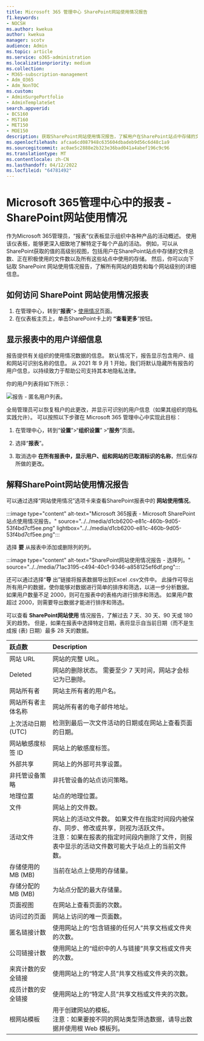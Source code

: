 ```yaml
---
title: Microsoft 365 管理中心 SharePoint网站使用情况报告
f1.keywords:
- NOCSH
ms.author: kwekua
author: kwekua
manager: scotv
audience: Admin
ms.topic: article
ms.service: o365-administration
ms.localizationpriority: medium
ms.collection:
- M365-subscription-management
- Adm_O365
- Adm_NonTOC
ms.custom:
- AdminSurgePortfolio
- AdminTemplateSet
search.appverid:
- BCS160
- MST160
- MET150
- MOE150
description: 获取SharePoint网站使用情况报告，了解用户在SharePoint站点中存储的文件数、主动使用的文件数以及消耗的总存储量。
ms.openlocfilehash: afcaa6cd087948c635604dbadeb9d56c6d48c1a9
ms.sourcegitcommit: ac0ae5c2888e2b323e36bad041a4abef196c9c96
ms.translationtype: MT
ms.contentlocale: zh-CN
ms.lasthandoff: 04/12/2022
ms.locfileid: "64781492"
---
```

# <a name="microsoft-365-reports-in-the-admin-center---sharepoint-site-usage"></a>Microsoft 365管理中心中的报表 - SharePoint网站使用情况

作为Microsoft 365管理员，“报表”仪表板显示组织中各种产品的活动概述。 使用该仪表板，能够更深入细致地了解特定于每个产品的活动。 例如，可以从SharePoint获取的值的高级别视图，包括用户在SharePoint站点中存储的文件总数、正在积极使用的文件数以及所有这些站点中使用的存储。 然后，你可以向下钻取 SharePoint 网站使用情况报告，了解所有网站的趋势和每个网站级别的详细信息。 

## <a name="how-to-get-to-the-sharepoint-site-usage-report"></a>如何访问 SharePoint 网站使用情况报表

1. 在管理中心，转到“**报表**”\> <a href="https://go.microsoft.com/fwlink/p/?linkid=2074756" target="_blank">使用情况</a>页面。 
2. 在仪表板主页上，单击SharePoint卡上的 **“查看更多**”按钮。

## <a name="show-user-details-in-the-reports"></a>显示报表中的用户详细信息

报告提供有关组织的使用情况数据的信息。 默认情况下，报告显示包含用户、组和网站可识别名称的信息。 从 2021 年 9 月 1 开始，我们将默认隐藏所有报告的用户信息，以持续致力于帮助公司支持其本地隐私法律。
  
你的用户列表将如下所示：
  
![报告 - 匿名用户列表。](../../media/2ed99bce-4978-4ee3-9ea2-4a8db26eef02.png)
  
全局管理员可以恢复租户的此更改，并显示可识别的用户信息（如果其组织的隐私实践允许）。 可以按照以下步骤在 Microsoft 365 管理中心中实现此目标：
  
1. 在管理中心，转到“**设置**”\>“**组织设置**” \>“**服务**”页面。

2. 选择“**报表**”。 
  
3. 取消选中 **在所有报表中，显示用户、组和网站的已取消标识的名称**，然后保存所做的更改。 
  
## <a name="interpret-the-sharepoint-site-usage-report"></a>解释SharePoint网站使用情况报告

可以通过选择“网站使用情况”选项卡来查看SharePoint报表中的 **网站使用情况**。

:::image type="content" alt-text="Microsoft 365报表 - Microsoft SharePoint站点使用情况报告。" source="../../media/d1cb6200-e81c-460b-9d05-53f4bd7cf5ee.png" lightbox="../../media/d1cb6200-e81c-460b-9d05-53f4bd7cf5ee.png":::

选择 **要** 从报表中添加或删除列的列。

:::image type="content" alt-text="SharePoint网站使用情况报告 - 选择列。" source="../../media/71ac3195-c494-40c1-9346-a858125ef6df.png":::

还可以通过选择“**导** 出”链接将报表数据导出到Excel .csv文件中。 此操作可导出所有用户的数据，使你能够对数据进行简单的排序和筛选，以进一步分析数据。 如果用户数量不足 2000，则可在报表中的表格内进行排序和筛选。 如果用户数超过 2000，则需要导出数据才能进行排序和筛选。 

可以查看 **SharePoint网站使用** 情况报告，了解过去 7 天、30 天、90 天或 180 天的趋势。 但是，如果在报表中选择特定日期，表将显示自当前日期（而不是生成报 (表) 日期）最多 28 天的数据。
  
|跃点数|Description|
|:-----|:-----|
|网站 URL  |网站的完整 URL。 |
|Deleted  |网站的删除状态。 需要至少 7 天时间，网站才会标记为已删除。  |
|网站所有者  |网站主所有者的用户名。   |
|网站所有者主体名称  |网站所有者的电子邮件地址。 |
|上次活动日期 (UTC)   | 检测到最后一次文件活动的日期或在网站上查看页面的日期。  |
|网站敏感度标签 ID  | 网站上的敏感度标签。  |
|外部共享  | 网站上的外部可共享设置。  |
|非托管设备策略  | 非托管设备的站点访问策略。  |
|地理位置  | 站点的地理位置。  |
|文件  |网站上的文件数。 |
|活动文件  | 网站上的活动文件数。 如果文件在指定时间段内被保存、同步、修改或共享，则视为活跃文件。<br/> 注意：如果在报表的指定时间段内删除了文件，则报表中显示的活动文件数可能大于站点上的当前文件数。  |
|存储使用的 MB (MB)   |当前在站点上使用的存储量。  |
|存储分配的 MB (MB)   |为站点分配的最大存储量。  |
|页面视图  |在网站上查看页面的次数。  |
|访问过的页面  |网站上访问的唯一页面数。  |
|匿名链接计数  |使用网站上的“包含链接的任何人”共享文档或文件夹的次数。  |
|公司链接计数  |使用网站上的“组织中的人与链接”共享文档或文件夹的次数。  |
|来宾计数的安全链接  |使用网站上的“特定人员”共享文档或文件夹的次数。  |
|成员计数的安全链接  |使用网站上的“特定人员”共享文档或文件夹的次数。  |
|根网站模板  |用于创建网站的模板。  <br/> 注意：如果要按不同的网站类型筛选数据，请导出数据并使用根 Web 模板列。 |


